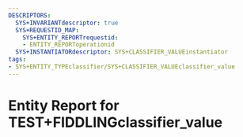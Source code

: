 ```yaml
---
DESCRIPTORS:
  SYS+INVARIANTdescriptor: true
  SYS+REQUESTID_MAP:
    SYS+ENTITY_REPORTrequestid:
    - ENTITY_REPORToperationid
  SYS+INSTANTIATORdescriptor: SYS+CLASSIFIER_VALUEinstantiator
tags:
- SYS+ENTITY_TYPEclassifier/SYS+CLASSIFIER_VALUEclassifier_value
---
```

# Entity Report for TEST+FIDDLINGclassifier_value

